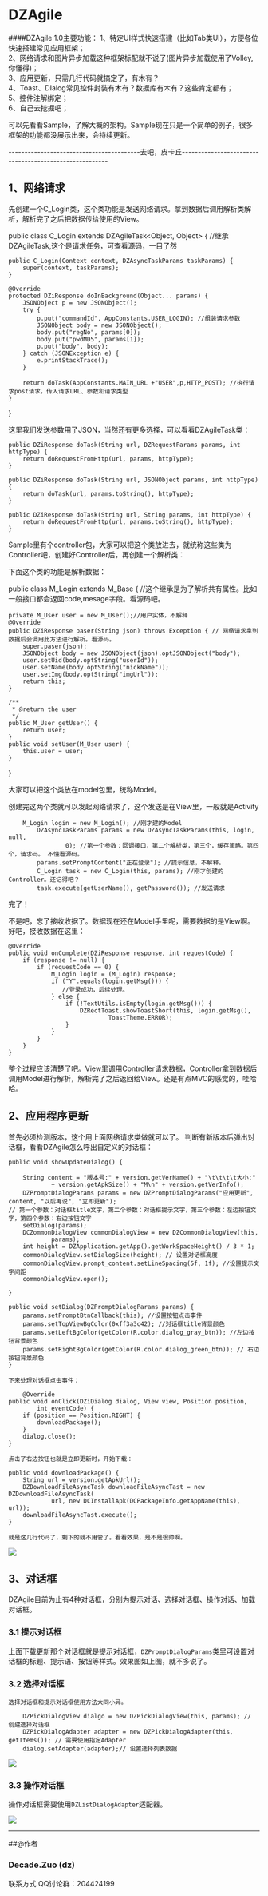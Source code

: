 DZAgile
=======
####DZAgile 1.0主要功能：
1、特定UI样式快速搭建（比如Tab类UI），方便各位快速搭建常见应用框架；<br>
2、网络请求和图片异步加载这种框架标配就不说了(图片异步加载使用了Volley,你懂得)；<br>
3、应用更新，只需几行代码就搞定了，有木有？<br>
4、Toast、DIalog常见控件封装有木有？数据库有木有？这些肯定都有；<br>
5、控件注解绑定；<br>
6、自己去挖掘吧；<br>

可以先看看Sample，了解大概的架构。Sample现在只是一个简单的例子，很多框架的功能都没展示出来，会持续更新。

-----------------------------------------去吧，皮卡丘-------------------------------------------------------

## 1、网络请求

先创建一个C_Login类，这个类功能是发送网络请求。拿到数据后调用解析类解析，解析完了之后把数据传给使用的View。

public class C_Login extends DZAgileTask<Object, Object> { //继承 DZAgileTask,这个是请求任务，可查看源码，一目了然

	public C_Login(Context context, DZAsyncTaskParams taskParams) {
		super(context, taskParams);
	}

	@Override
	protected DZiResponse doInBackground(Object... params) {
		JSONObject p = new JSONObject(); 
		try {
			p.put("commandId", AppConstants.USER_LOGIN); //组装请求参数
			JSONObject body = new JSONObject();
			body.put("regNo", params[0]);
			body.put("pwdMD5", params[1]);
			p.put("body", body);
		} catch (JSONException e) {
			e.printStackTrace();
		}
		
		return doTask(AppConstants.MAIN_URL +"USER",p,HTTP_POST); //执行请求post请求，传入请求URL、参数和请求类型
	}

}

这里我们发送参数用了JSON，当然还有更多选择，可以看看DZAgileTask类：

	public DZiResponse doTask(String url, DZRequestParams params, int httpType) {
		return doRequestFromHttp(url, params, httpType);
	}
	
	public DZiResponse doTask(String url, JSONObject params, int httpType) {
		return doTask(url, params.toString(), httpType);
	}
	
	public DZiResponse doTask(String url, String params, int httpType) {
		return doRequestFromHttp(url, params.toString(), httpType);
	}
	
Sample里有个controller包，大家可以把这个类放进去，就统称这些类为Controller吧，创建好Controller后，再创建一个解析类：


下面这个类的功能是解析数据：

public class M_Login extends M_Base { //这个继承是为了解析共有属性。比如一般接口都会返回code,mesage字段。看源码吧。

	private M_User user = new M_User();//用户实体，不解释
	@Override
	public DZiResponse paser(String json) throws Exception { // 网络请求拿到数据后会调用此方法进行解析。看源码。
		super.paser(json);
		JSONObject body = new JSONObject(json).optJSONObject("body");
		user.setUid(body.optString("userId"));
		user.setName(body.optString("nickName"));
		user.setImg(body.optString("imgUrl"));
		return this;
	}
	
	/**
	 * @return the user
	 */
	public M_User getUser() {
		return user;
	}
	public void setUser(M_User user) {
		this.user = user;
	}
}

大家可以把这个类放在model包里，统称Model。

创建完这两个类就可以发起网络请求了，这个发送是在View里，一般就是Activity

		M_Login login = new M_Login(); //刚才建的Model
			DZAsyncTaskParams params = new DZAsyncTaskParams(this, login, null,
					0); //第一个参数：回调接口，第二个解析类，第三个，缓存策略。第四个，请求码。 不懂看源码。
			params.setPromptContent("正在登录"); //提示信息，不解释。
			C_Login task = new C_Login(this, params); //刚才创建的Controller。还记得吧？
			task.execute(getUserName(), getPassword()); //发送请求
			
完了！


不是吧，忘了接收收据了。数据现在还在Model手里呢，需要数据的是View啊。好吧，接收数据在这里：

	@Override
	public void onComplete(DZiResponse response, int requestCode) {
		if (response != null) {
			if (requestCode == 0) {
				M_Login login = (M_Login) response;
				if ("Y".equals(login.getMsg())) {
                   //登录成功，后续处理。
				} else {
					if (!TextUtils.isEmpty(login.getMsg())) {
						DZRectToast.showToastShort(this, login.getMsg(),
								ToastTheme.ERROR);
					}
				}
			} 
		}
	}

整个过程应该清楚了吧。View里调用Controller请求数据，Controller拿到数据后调用Model进行解析，解析完了之后返回给View。还是有点MVC的感觉的，哇哈哈。


## 2、应用程序更新

 首先必须检测版本，这个用上面网络请求类做就可以了。
 判断有新版本后弹出对话框，看看DZAgile怎么呼出自定义的对话框：
 
 	public void showUpdateDialog() {

		String content = "版本号:" + version.getVerName() + "\t\t\t\t大小:"
				+ version.getApkSize() + "M\n" + version.getVerInfo();
		DZPromptDialogParams params = new DZPromptDialogParams("应用更新", content, "以后再说", "立即更新");
	// 第一个参数：对话框title文字，第二个参数：对话框提示文字，第三个参数：左边按钮文字，第四个参数：右边按钮文字
		setDialog(params); 
		DCZommonDialogView commonDialogView = new DZCommonDialogView(this,
				params); 
		int height = DZApplication.getApp().getWorkSpaceHeight() / 3 * 1;
		commonDialogView.setDialogSize(height); // 设置对话框高度
		commonDialogView.prompt_content.setLineSpacing(5f, 1f); //设置提示文字间距
		commonDialogView.open(); 

	}

	public void setDialog(DZPromptDialogParams params) {
		params.setPromptBtnCallback(this); //设置按钮点击事件
		params.setTopViewBgColor(0xff3a3c42); //对话框title背景颜色
		params.setLeftBgColor(getColor(R.color.dialog_gray_btn)); //左边按钮背景颜色
		params.setRightBgColor(getColor(R.color.dialog_green_btn)); // 右边按钮背景颜色
	}
	
	下来处理对话框点击事件：
	
		@Override
	public void onClick(DZiDialog dialog, View view, Position position,
			int eventCode) {
		if (position == Position.RIGHT) {
			downloadPackage();
		}
		dialog.close();
	}
	
	点击了右边按钮也就是立即更新时，开始下载：
	
	public void downloadPackage() {
		String url = version.getApkUrl();
		DZDownloadFileAsyncTask downloadFileAsyncTast = new DZDownloadFileAsyncTask(
				url, new DCInstallApk(DCPackageInfo.getAppName(this), url));
		downloadFileAsyncTast.execute();
	}
	
	就是这几行代码了，剩下的就不用管了。看看效果，是不是很帅啊。
![](https://github.com/decadezuo/DZAgile/blob/master/Res/dcagile_dialog_sample.jpg)

##    3、对话框
   DZAgile目前为止有4种对话框，分别为提示对话、选择对话框、操作对话、加载对话框。
   
###   3.1 提示对话框
   上面下载更新那个对话框就是提示对话框，`DZPromptDialogParams`类里可设置对话框的标题、提示语、按钮等样式。效果图如上图，就不多说了。

###   3.2 选择对话框
    选择对话框和提示对话框使用方法大同小异。

		DZPickDialogView dialgo = new DZPickDialogView(this, params); // 创建选择对话框
		DZPickDialogAdapter adapter = new DZPickDialogAdapter(this, getItems()); // 需要使用指定Adapter
		dialog.setAdapter(adapter);// 设置选择列表数据

![](https://github.com/decadezuo/DZAgile/blob/master/Res/dcagile_pick_dialog.jpg)

###   3.3 操作对话框
操作对话框需要使用`DZListDialogAdapter`适配器。

![](https://github.com/decadezuo/DZAgile/blob/master/Res/dcagile_operation_dialog.jpg)      
      
 ---------------------------------------------------------------------------------------------------------------------

##@作者
### Decade.Zuo (dz)
  联系方式
  QQ讨论群：204424199
